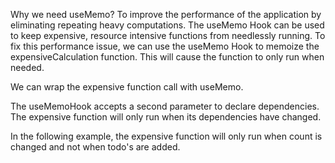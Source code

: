 Why we need useMemo?
To improve the performance of the application by eliminating repeating heavy computations.
The useMemo Hook can be used to keep expensive, resource intensive functions from needlessly running.
To fix this performance issue, we can use the useMemo Hook to memoize the expensiveCalculation function. This will cause the function to only run when needed.

We can wrap the expensive function call with useMemo.

The useMemoHook accepts a second parameter to declare dependencies. The expensive function will only run when its dependencies have changed.

In the following example, the expensive function will only run when count is changed and not when todo's are added.
